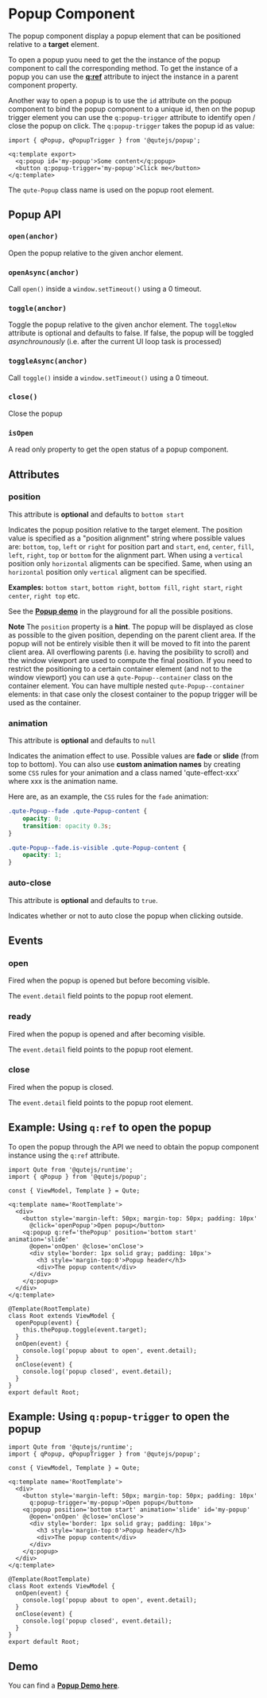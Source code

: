 # Popup Component

The popup component display a popup element that can be positioned relative to a **target** element.

To open a popup yuou need to get the the instance of the popup component to call the corresponding method. To get the instance of a popup you can use the **[q:ref](#/attributes/q-ref)** attribute to inject the instance in a parent component property. 

Another way to open a popup is to use the `id` attribute on the popup component to bind the popup component to a unique id, then on the popup trigger element you can use the `q:popup-trigger` attribute to identify open / close the popup on click. The `q:popup-trigger` takes the popup id as value:

```jsq-norun
import { qPopup, qPopupTrigger } from '@qutejs/popup';

<q:template export>
  <q:popup id='my-popup'>Some content</q:popup>
  <button q:popup-trigger='my-popup'>Click me</button>
</q:template>

```

The `qute-Popup` class name is used on the popup root element.

## Popup API

### `open(anchor)`

Open the popup relative to the given anchor element.

### `openAsync(anchor)`
Call `open()` inside a `window.setTimeout()` using a 0 timeout.

### `toggle(anchor)`

Toggle the popup relative to the given anchor element. The `toggleNow` attribute is optional and defaults to false. If false, the popup will be toggled _asynchrounously_ (i.e. after the current UI loop task is processed)

### `toggleAsync(anchor)`
Call `toggle()` inside a `window.setTimeout()` using a 0 timeout.

### `close()`

Close the popup

### `isOpen`

A read only property to get the open status of a popup component.

## Attributes

### position

This attribute is **optional** and defaults to `bottom start`

Indicates the popup position relative to the target element. The position value is specified as a "position alignment" string where possible values are: `bottom`, `top`, `left` or `right` for position part and `start`, `end`, `center`, `fill`, `left`, `right`, `top` or `bottom` for the alignment part. When using a `vertical` position only `horizontal` aligments can be specified. Same, when using an `horizontal` position only `vertical` aligment can be specified.

**Examples:** `bottom start`, `bottom right`, `bottom fill`, `right start`, `right center`, `right top` etc.

See the **[Popup demo](playground/index.html#popup-demo)** in the playground for all the possible positions.

**Note** The `position` property is a **hint**. The popup will be displayed as close as possible to the given position, depending on the parent client area. If the popup will not be entirely visible then it will  be moved to fit into the parent client area. All overflowing parents (i.e. having the posibility to scroll) and the window viewport are used to compute the final position. If you need to restrict the positioning to a certain container element (and not to the window viewport) you can use a `qute-Popup--container` class on the container element. You can have multiple nested `qute-Popup--container` elements: in that case only the closest container to the popup trigger will be used as the container.

### animation

This attribute is **optional** and defaults to `null`

Indicates the animation effect to use. Possible values are **fade** or **slide** (from top to bottom).
You can also use **custom animation names** by creating some `CSS` rules for your animation and a class named 'qute-effect-xxx' where xxx is the animation name.


Here are, as an example, the `CSS` rules for the `fade` animation:

```css
.qute-Popup--fade .qute-Popup-content {
    opacity: 0;
    transition: opacity 0.3s;
}

.qute-Popup--fade.is-visible .qute-Popup-content {
    opacity: 1;
}
```

### auto-close

This attribute is **optional** and defaults to `true`.

Indicates whether or not to auto close the popup when clicking outside.

## Events

### open

Fired when the popup is opened but before becoming visible.

The `event.detail` field points to the popup root element.

### ready

Fired when the popup is opened and after becoming visible.

The `event.detail` field points to the popup root element.

### close

Fired when the popup is closed.

The `event.detail` field points to the popup root element.

## Example: Using `q:ref` to open the popup

To open the popup through the API we need to obtain the popup component instance using the `q:ref` attribute.

```jsq
import Qute from '@qutejs/runtime';
import { qPopup } from '@qutejs/popup';

const { ViewModel, Template } = Qute;

<q:template name='RootTemplate'>
  <div>
    <button style='margin-left: 50px; margin-top: 50px; padding: 10px'
      @click='openPopup'>Open popup</button>
    <q:popup q:ref='thePopup' position='bottom start' animation='slide'
      @open='onOpen' @close='onClose'>
      <div style='border: 1px solid gray; padding: 10px'>
        <h3 style='margin-top:0'>Popup header</h3>
        <div>The popup content</div>
      </div>
    </q:popup>
  </div>
</q:template>

@Template(RootTemplate)
class Root extends ViewModel {
  openPopup(event) {
    this.thePopup.toggle(event.target);
  }
  onOpen(event) {
    console.log('popup about to open', event.detail);
  }
  onClose(event) {
    console.log('popup closed', event.detail);
  }
}
export default Root;
```

## Example: Using `q:popup-trigger` to open the popup

```jsq
import Qute from '@qutejs/runtime';
import { qPopup, qPopupTrigger } from '@qutejs/popup';

const { ViewModel, Template } = Qute;

<q:template name='RootTemplate'>
  <div>
    <button style='margin-left: 50px; margin-top: 50px; padding: 10px'
      q:popup-trigger='my-popup'>Open popup</button>
    <q:popup position='bottom start' animation='slide' id='my-popup'
      @open='onOpen' @close='onClose'>
      <div style='border: 1px solid gray; padding: 10px'>
        <h3 style='margin-top:0'>Popup header</h3>
        <div>The popup content</div>
      </div>
    </q:popup>
  </div>
</q:template>

@Template(RootTemplate)
class Root extends ViewModel {
  onOpen(event) {
    console.log('popup about to open', event.detail);
  }
  onClose(event) {
    console.log('popup closed', event.detail);
  }
}
export default Root;
```

## Demo

You can find a **[Popup Demo here](#/examples/popup-demo)**.
